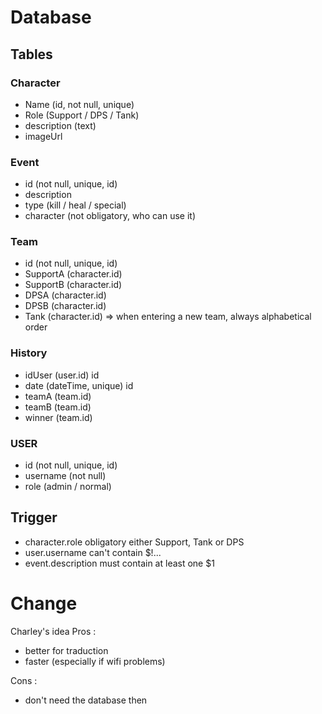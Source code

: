 # Database

## Tables 

### Character
- Name (id, not null, unique)
- Role (Support / DPS / Tank)
- description (text)
- imageUrl

### Event
- id (not null, unique, id)
- description
- type (kill / heal / special)
- character (not obligatory, who can use it)

### Team
- id (not null, unique, id)
- SupportA (character.id)
- SupportB (character.id)
- DPSA (character.id)
- DPSB (character.id)
- Tank (character.id)
=> when entering a new team, always alphabetical order

### History
- idUser (user.id) id
- date (dateTime, unique) id
- teamA (team.id)
- teamB (team.id)
- winner (team.id)

### USER
- id (not null, unique, id)
- username (not null)
- role (admin / normal)


## Trigger 
- character.role obligatory either Support, Tank or DPS
- user.username can't contain $!...
- event.description must contain at least one $1


# Change
Charley's idea
Pros : 
- better for traduction
- faster (especially if wifi problems)

Cons : 
- don't need the database then